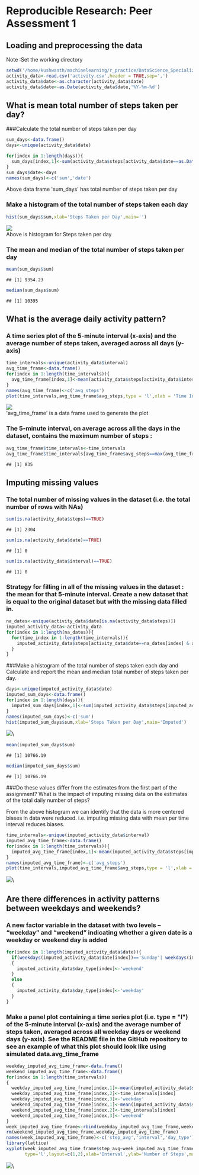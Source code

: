 # Reproducible Research: Peer Assessment 1


## Loading and preprocessing the data

Note :Set the working directory

```r
setwd('/home/kushwanth/machinelearning/r_practice/DataScience_Specialization/reproducible research')
activity_data<-read.csv('activity.csv',header = TRUE,sep=',')
activity_data$date<-as.character(activity_data$date)
activity_data$date<-as.Date(activity_data$date,'%Y-%m-%d')
```


## What is mean total number of steps taken per day?

###Calculate the total number of steps taken per day


```r
sum_days<-data.frame()
days<-unique(activity_data$date)

for(index in 1:length(days)){
  sum_days[index,1]<-sum(activity_data$steps[activity_data$date==as.Date(days[index]) & !is.na(activity_data$steps)])  
}
sum_days$date<-days
names(sum_days)<-c('sum','date')
```
Above data frame 'sum_days' has total number of steps taken per day

### Make a histogram of the total number of steps taken each day


```r
hist(sum_days$sum,xlab='Steps Taken per Day',main='')
```

![](PA1_template_files/figure-html/unnamed-chunk-3-1.png)\
Above is histogram for Steps taken per day

### The mean and median of the total number of steps taken per day


```r
mean(sum_days$sum)
```

```
## [1] 9354.23
```

```r
median(sum_days$sum)
```

```
## [1] 10395
```


## What is the average daily activity pattern?
### A time series plot of the 5-minute interval (x-axis) and the average number of steps taken, averaged across all days (y-axis)


```r
time_intervals<-unique(activity_data$interval)
avg_time_frame<-data.frame()
for(index in 1:length(time_intervals)){
  avg_time_frame[index,1]<-mean(activity_data$steps[activity_data$interval==time_intervals[index] & !is.na(activity_data$steps)])
}
names(avg_time_frame)<-c('avg_steps')
plot(time_intervals,avg_time_frame$avg_steps,type = 'l',xlab = 'Time Intervals',ylab='Frequency',main='Time Averaged Steps')
```

![](PA1_template_files/figure-html/unnamed-chunk-5-1.png)\
'avg_time_frame' is a data frame used to generate the plot

### The 5-minute interval, on average across all the days in the dataset, contains the maximum number of steps :


```r
avg_time_frame$time_intervals<-time_intervals
avg_time_frame$time_intervals[avg_time_frame$avg_steps==max(avg_time_frame$avg_steps)]
```

```
## [1] 835
```

## Imputing missing values

### The total number of missing values in the dataset (i.e. the total number of rows with NAs)


```r
sum(is.na(activity_data$steps)==TRUE)
```

```
## [1] 2304
```

```r
sum(is.na(activity_data$date)==TRUE)
```

```
## [1] 0
```

```r
sum(is.na(activity_data$interval)==TRUE)
```

```
## [1] 0
```

### Strategy for filling in all of the missing values in the dataset :  the mean for that 5-minute interval. Create a new dataset that is equal to the original dataset but with the missing data filled in.


```r
na_dates<-unique(activity_data$date[is.na(activity_data$steps)])
imputed_activity_data<-activity_data
for(index in 1:length(na_dates)){
  for(time_index in 1:length(time_intervals)){
    imputed_activity_data$steps[activity_data$date==na_dates[index] & activity_data$interval==time_intervals[time_index]]<-avg_time_frame$avg_steps[time_index]    
  }
}
```

###Make a histogram of the total number of steps taken each day and Calculate and report the mean and median total number of steps taken per day. 


```r
days<-unique(imputed_activity_data$date)
imputed_sum_days<-data.frame()
for(index in 1:length(days)){
  imputed_sum_days[index,1]<-sum(imputed_activity_data$steps[imputed_activity_data$date==as.Date(days[index])])  
}
names(imputed_sum_days)<-c('sum')
hist(imputed_sum_days$sum,xlab='Steps Taken per Day',main='Imputed')
```

![](PA1_template_files/figure-html/unnamed-chunk-9-1.png)\

```r
mean(imputed_sum_days$sum)
```

```
## [1] 10766.19
```

```r
median(imputed_sum_days$sum)
```

```
## [1] 10766.19
```



###Do these values differ from the estimates from the first part of the assignment?  What is the impact of imputing missing data on the estimates of the total daily number of steps?


From the above histogram we can identify that the data is more centered biases in data were reduced. i.e.  imputing missing data with mean per time interval reduces biases.


```r
time_intervals<-unique(imputed_activity_data$interval)
imputed_avg_time_frame<-data.frame()
for(index in 1:length(time_intervals)){
  imputed_avg_time_frame[index,1]<-mean(imputed_activity_data$steps[imputed_activity_data$interval==time_intervals[index]])
}
names(imputed_avg_time_frame)<-c('avg_steps')
plot(time_intervals,imputed_avg_time_frame$avg_steps,type = 'l',xlab = 'Time Intervals',ylab='Frequency',main='Time Averaged Steps(Imputed)')
```

![](PA1_template_files/figure-html/unnamed-chunk-10-1.png)\

## Are there differences in activity patterns between weekdays and weekends?

### A new factor variable in the dataset with two levels – “weekday” and “weekend” indicating whether a given date is a weekday or weekend day is added


```r
for(index in 1:length(imputed_activity_data$date)){
  if(weekdays(imputed_activity_data$date[index])=='Sunday'| weekdays(imputed_activity_data$date[index])=='Saturday')
  {
    imputed_activity_data$day_type[index]<-'weekend'
  }
  else
  {
    imputed_activity_data$day_type[index]<-'weekday'
  }
}
```

### Make a panel plot containing a time series plot (i.e. type = "l") of the 5-minute interval (x-axis) and the average number of steps taken, averaged across all weekday days or  weekend days (y-axis). See the README file in the GitHub repository to see an example of what this plot should look like using simulated data.avg_time_frame


```r
weekday_imputed_avg_time_frame<-data.frame()
weekend_imputed_avg_time_frame<-data.frame()
for(index in 1:length(time_intervals))
{
  weekday_imputed_avg_time_frame[index,1]<-mean(imputed_activity_data$steps[imputed_activity_data$day_type=='weekday' & imputed_activity_data$interval==time_intervals[index]])
  weekday_imputed_avg_time_frame[index,2]<-time_intervals[index]
  weekday_imputed_avg_time_frame[index,3]<-'weekday'
  weekend_imputed_avg_time_frame[index,1]<-mean(imputed_activity_data$steps[imputed_activity_data$day_type=='weekend' & imputed_activity_data$interval==time_intervals[index]])
  weekend_imputed_avg_time_frame[index,2]<-time_intervals[index]
  weekend_imputed_avg_time_frame[index,3]<-'weekend'
}
week_imputed_avg_time_frame<-rbind(weekday_imputed_avg_time_frame,weekend_imputed_avg_time_frame)
rm(weekend_imputed_avg_time_frame,weekday_imputed_avg_time_frame)
names(week_imputed_avg_time_frame)<-c('step_avg','interval','day_type')
library(lattice)
xyplot(week_imputed_avg_time_frame$step_avg~week_imputed_avg_time_frame$interval|factor(week_imputed_avg_time_frame$day_type),
       type='l',layout=c(1,2),xlab='Interval',ylab='Number of Steps',main='')
```

![](PA1_template_files/figure-html/unnamed-chunk-12-1.png)\



